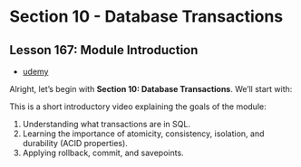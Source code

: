 # Section 10 - Database Transactions

## **Lesson 167: Module Introduction**

- [udemy](https://www.udemy.com/course/sql-the-complete-developers-guide-mysql-postgresql/learn/lecture/29340788#overview)

Alright, let’s begin with **Section 10: Database Transactions**. We’ll start with:

This is a short introductory video explaining the goals of the module:

1. Understanding what transactions are in SQL.
2. Learning the importance of atomicity, consistency, isolation, and durability (ACID properties).
3. Applying rollback, commit, and savepoints.
